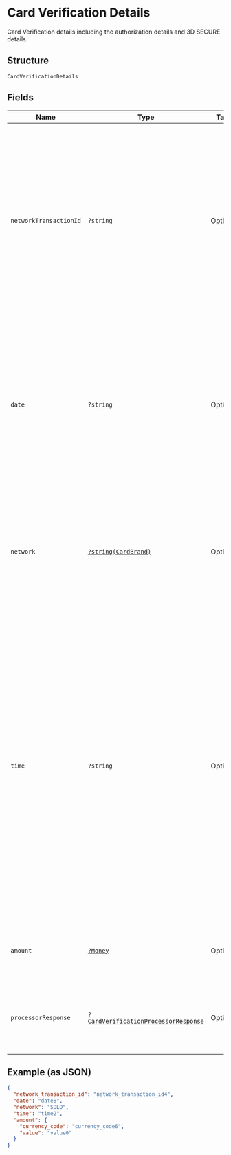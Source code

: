 
# Card Verification Details

Card Verification details including the authorization details and 3D SECURE details.

## Structure

`CardVerificationDetails`

## Fields

| Name | Type | Tags | Description | Getter | Setter |
|  --- | --- | --- | --- | --- | --- |
| `networkTransactionId` | `?string` | Optional | Transaction Identifier as given by the network to indicate a previously executed CIT authorization. Only present when authorization is successful for a verification.<br><br>**Constraints**: *Minimum Length*: `1`, *Maximum Length*: `1024`, *Pattern*: `^[a-zA-Z0-9-_@.:&+=*^'~#!$%()]+$` | getNetworkTransactionId(): ?string | setNetworkTransactionId(?string networkTransactionId): void |
| `date` | `?string` | Optional | The date that the transaction was authorized by the scheme. This field may not be returned for all networks. MasterCard refers to this field as "BankNet reference date".<br><br>**Constraints**: *Minimum Length*: `4`, *Maximum Length*: `4`, *Pattern*: `^[0-9]+$` | getDate(): ?string | setDate(?string date): void |
| `network` | [`?string(CardBrand)`](../../doc/models/card-brand.md) | Optional | The card network or brand. Applies to credit, debit, gift, and payment cards.<br><br>**Constraints**: *Minimum Length*: `1`, *Maximum Length*: `255`, *Pattern*: `^[A-Z_]+$` | getNetwork(): ?string | setNetwork(?string network): void |
| `time` | `?string` | Optional | The date and time, in [Internet date and time format](https://tools.ietf.org/html/rfc3339#section-5.6). Seconds are required while fractional seconds are optional.<blockquote><strong>Note:</strong> The regular expression provides guidance but does not reject all invalid dates.</blockquote><br><br>**Constraints**: *Minimum Length*: `20`, *Maximum Length*: `64`, *Pattern*: `^[0-9]{4}-(0[1-9]\|1[0-2])-(0[1-9]\|[1-2][0-9]\|3[0-1])[T,t]([0-1][0-9]\|2[0-3]):[0-5][0-9]:([0-5][0-9]\|60)([.][0-9]+)?([Zz]\|[+-][0-9]{2}:[0-9]{2})$` | getTime(): ?string | setTime(?string time): void |
| `amount` | [`?Money`](../../doc/models/money.md) | Optional | The currency and amount for a financial transaction, such as a balance or payment due. | getAmount(): ?Money | setAmount(?Money amount): void |
| `processorResponse` | [`?CardVerificationProcessorResponse`](../../doc/models/card-verification-processor-response.md) | Optional | The processor response information for payment requests, such as direct credit card transactions. | getProcessorResponse(): ?CardVerificationProcessorResponse | setProcessorResponse(?CardVerificationProcessorResponse processorResponse): void |

## Example (as JSON)

```json
{
  "network_transaction_id": "network_transaction_id4",
  "date": "date8",
  "network": "SOLO",
  "time": "time2",
  "amount": {
    "currency_code": "currency_code6",
    "value": "value0"
  }
}
```

